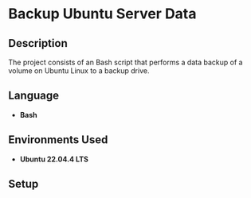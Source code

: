 <h1>Backup Ubuntu Server Data</h1>


<h2>Description</h2>
The project consists of an Bash script that performs a data backup of a volume on Ubuntu Linux to a backup drive.<br/>

<h2>Language</h2>

- <b>Bash</b>

<h2>Environments Used </h2>

- <b>Ubuntu 22.04.4 LTS</b>

<h2>Setup</h2>

<!--
 ```diff
- text in red
+ text in green
! text in orange
# text in gray
@@ text in purple (and bold)@@
```
--!>
